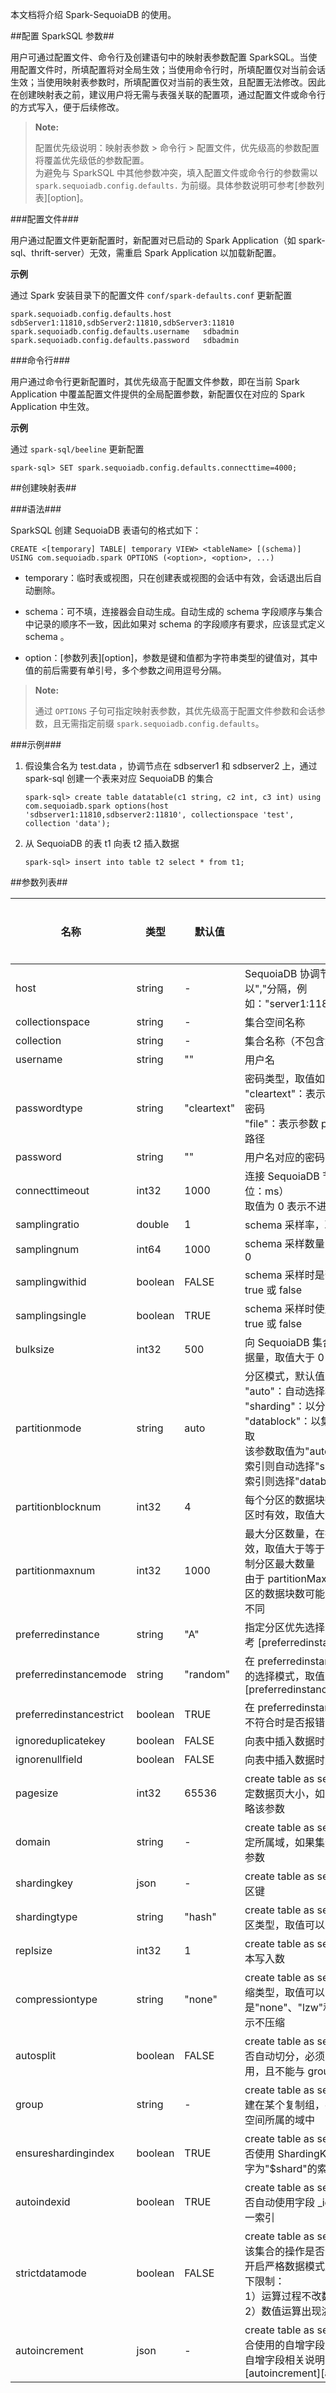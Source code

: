 [^_^]:
    SparkSQL 实例-使用


本文档将介绍 Spark-SequoiaDB 的使用。

##配置 SparkSQL 参数##

用户可通过配置文件、命令行及创建语句中的映射表参数配置 SparkSQL。当使用配置文件时，所填配置将对全局生效；当使用命令行时，所填配置仅对当前会话生效；当使用映射表参数时，所填配置仅对当前的表生效，且配置无法修改。因此在创建映射表之前，建议用户将无需与表强关联的配置项，通过配置文件或命令行的方式写入，便于后续修改。

>**Note:**
>
> 配置优先级说明：映射表参数 > 命令行 > 配置文件，优先级高的参数配置将覆盖优先级低的参数配置。<br>
> 为避免与 SparkSQL 中其他参数冲突，填入配置文件或命令行的参数需以 `spark.sequoiadb.config.defaults.` 为前缀。具体参数说明可参考[参数列表][option]。 

###配置文件###

用户通过配置文件更新配置时，新配置对已启动的 Spark Application（如 spark-sql、thrift-server）无效，需重启 Spark Application 以加载新配置。

**示例**

通过 Spark 安装目录下的配置文件 `conf/spark-defaults.conf` 更新配置

```lang-text
spark.sequoiadb.config.defaults.host       sdbServer1:11810,sdbServer2:11810,sdbServer3:11810
spark.sequoiadb.config.defaults.username   sdbadmin
spark.sequoiadb.config.defaults.password   sdbadmin
```

###命令行###

用户通过命令行更新配置时，其优先级高于配置文件参数，即在当前 Spark Application 中覆盖配置文件提供的全局配置参数，新配置仅在对应的 Spark Application 中生效。

**示例**

通过 `spark-sql/beeline` 更新配置

```lang-sql
spark-sql> SET spark.sequoiadb.config.defaults.connecttime=4000;
```

##创建映射表##

###语法###

SparkSQL 创建 SequoiaDB 表语句的格式如下：

```lang-sql
CREATE <[temporary] TABLE| temporary VIEW> <tableName> [(schema)] USING com.sequoiadb.spark OPTIONS (<option>, <option>, ...)
```

- temporary：临时表或视图，只在创建表或视图的会话中有效，会话退出后自动删除。

- schema：可不填，连接器会自动生成。自动生成的 schema 字段顺序与集合中记录的顺序不一致，因此如果对 schema 的字段顺序有要求，应该显式定义 schema 。

- option：[参数列表][option]，参数是键和值都为字符串类型的键值对，其中值的前后需要有单引号，多个参数之间用逗号分隔。

> **Note:**
>
> 通过 `OPTIONS` 子句可指定映射表参数，其优先级高于配置文件参数和会话参数，且无需指定前缀 `spark.sequoiadb.config.defaults`。

###示例###

1. 假设集合名为 test.data ，协调节点在 sdbserver1 和 sdbserver2 上，通过 spark-sql 创建一个表来对应 SequoiaDB 的集合

   ```lang-sql
   spark-sql> create table datatable(c1 string, c2 int, c3 int) using com.sequoiadb.spark options(host 'sdbserver1:11810,sdbserver2:11810', collectionspace 'test', collection 'data');
   ```

2. 从 SequoiaDB 的表 t1 向表 t2 插入数据

   ```lang-sql
   spark-sql> insert into table t2 select * from t1;
   ```

##参数列表##

| 名称     | 类型      | 默认值  | 描述 | 是否必填|
| ---------| --------- | -------- |-------|--------|
|host|string|-|SequoiaDB 协调节点地址，多个地址以","分隔，例如："server1:11810,server2:11810"|是|
|collectionspace|string|-|集合空间名称|是|
|collection|string|-|集合名称（不包含集合空间名称）|是|
|username|string|""|用户名|否|
|passwordtype|string|"cleartext"|密码类型，取值如下：<br>"cleartext"：表示参数 password 为明文密码<br>"file"：表示参数 password 为密码文件路径|否|
|password|string|""|用户名对应的密码|否|
|connecttimeout|int32|1000|连接 SequoiaDB 节点的超时时间（单位：ms）<br>取值为 0 表示不进行超时检测 |否|
|samplingratio|double|1|schema 采样率，取值范围为(0, 1.0]|否|
|samplingnum|int64|1000|schema 采样数量（每个分区），取值大于 0|否|
|samplingwithid|boolean|FALSE|schema 采样时是否带 _id 字段，取值为 true 或 false  |否|
|samplingsingle|boolean|TRUE|schema 采样时使用一个分区，取值为 true 或 false |否|
|bulksize|int32|500|向 SequoiaDB 集合插入数据时批插的数据量，取值大于 0 |否|
|partitionmode|string|auto|分区模式，默认值为"auto"，取值如下：<br>"auto"：自动选择模式 <br>"sharding"：以分区为单位进行并发读取 <br> "datablock"：以集合为单位进行并发读取 <br> 该参数取值为"auto"时，如果查询使用了索引则自动选择"sharding"模式，未使用索引则选择"datablock"模式  |否|
|partitionblocknum|int32|4|每个分区的数据块数，在按 datablock 分区时有效，取值大于 0 |否|
|partitionmaxnum|int32|1000|最大分区数量，在按 datablock 分区时有效，取值大于等于 0，等于 0 时表示不限制分区最大数量<br>由于 partitionMaxNum 的限制，每个分区的数据块数可能与 partitionBlockNum 不同 |否|
|preferredinstance|string|"A"|指定分区优先选择的节点实例，取值可参考 [preferredinstance][parameter]|否|
|preferredinstancemode|string|"random"|在 preferredinstance 有多个实例符合时的选择模式，取值可参考 [preferredinstancemode][parameter]|否|
|preferredinstancestrict|boolean|TRUE|在 preferredinstance 指定的实例 ID 都不符合时是否报错 |否|
|ignoreduplicatekey|boolean|FALSE|向表中插入数据时忽略主键重复的错误 |否|
|ignorenullfield|boolean|FALSE|向表中插入数据时忽略值为 null 的字段 |否|
|pagesize|int32|65536|create table as select 创建集合空间时指定数据页大小，如果集合空间已存在则忽略该参数 |否|
|domain|string|-|create table as select 创建集合空间时指定所属域，如果集合空间已存在则忽略该参数 |否|
|shardingkey|json|-|create table as select 创建集合时指定分区键 |否|
|shardingtype|string|"hash"|create table as select 创建集合时指定分区类型，取值可以是"hash"和"range" |否|
|replsize|int32|1|create table as select 创建集合时指定副本写入数 |否|
|compressiontype|string|"none"|create table as select 创建集合时指定压缩类型，取值可以是"none"、"lzw"和"snappy"，"none"表示不压缩 |否|
|autosplit|boolean|FALSE|create table as select 创建集合时指定是否自动切分，必须配合散列分区和域使用，且不能与 group 同时使用 |否|
|group|string|-|create table as select 创建集合时指定创建在某个复制组，group 必须存在于集合空间所属的域中 |否|
|ensureshardingindex|boolean|TRUE|create table as select 创建集合时指定是否使用 ShardingKey 包含的字段创建名字为"$shard"的索引 |否|
|autoindexid|boolean|TRUE|create table as select 创建集合时指定是否自动使用字段 _id 创建名字为"$id"的唯一索引 |否|
|strictdatamode|boolean|FALSE|create table as select 创建集合时指定对该集合的操作是否开启严格数据模式 <br>开启严格数据模式后对数值操作将存在以下限制：<br>1）运算过程不改数据类型<br>2）数值运算出现溢出时直接报错|否|
|autoincrement|json|-|create table as select 创建集合时指定集合使用的自增字段<br>自增字段相关说明可参考 [autoincrement][autoincrement] |否|


[^_^]:
     本文使用的所有引用和链接
[parameter]:manual/Distributed_Engine/Maintainance/Database_Configuration/parameter_instructions.md
[autoincrement]:manual/Distributed_Engine/Architecture/Data_Model/sequence.md
[option]:manual/Database_Instance/Json_Instance/Development/c_driver/usage.md#参数列表